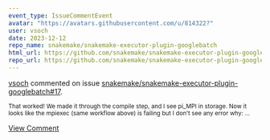 ```yaml
---
event_type: IssueCommentEvent
avatar: "https://avatars.githubusercontent.com/u/814322?"
user: vsoch
date: 2023-12-12
repo_name: snakemake/snakemake-executor-plugin-googlebatch
html_url: https://github.com/snakemake/snakemake-executor-plugin-googlebatch/issues/17
repo_url: https://github.com/snakemake/snakemake-executor-plugin-googlebatch
---
```


<a href='https://github.com/vsoch' target='_blank'>vsoch</a> commented on issue <a href='https://github.com/snakemake/snakemake-executor-plugin-googlebatch/issues/17' target='_blank'>snakemake/snakemake-executor-plugin-googlebatch#17</a>.

<small>That worked! We made it through the compile step, and I see pi_MPI in storage. Now it looks like the mpiexec (same workflow above) is failing but I don't see any error why:...</small>

<a href='https://github.com/snakemake/snakemake-executor-plugin-googlebatch/issues/17' target='_blank'>View Comment</a>
